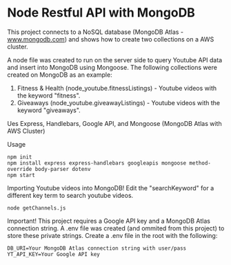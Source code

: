 # Node Restful API with MongoDB
This project connects to a NoSQL database (MongoDB Atlas - www.mongodb.com) and shows how to create two collections on a AWS cluster.

A node file was created to run on the server side to query Youtube API data and insert into MongoDB using Mongoose.
The following collections were created on MongoDB as an example:
1. Fitness & Health (node_youtube.fitnessListings) - Youtube videos with the keyword "fitness".
2. Giveaways (node_youtube.giveawayListings) - Youtube videos with the keyword "giveaways".

Ues Express, Handlebars, Google API, and Mongoose (MongoDB Atlas with AWS Cluster)

Usage
```
npm init
npm install express express-handlebars googleapis mongoose method-override body-parser dotenv
npm start
```

Importing Youtube videos into MongoDB!
Edit the "searchKeyword" for a different key term to search youtube videos.
```
node getChannels.js
```

Important!
This project requires a Google API key and a MongoDB Atlas connection string.
A .env file was created (and ommited from this project) to store these private strings.
Create a .env file in the root with the following:
```
DB_URI=Your MongoDB Atlas connection string with user/pass
YT_API_KEY=Your Google API key
```
